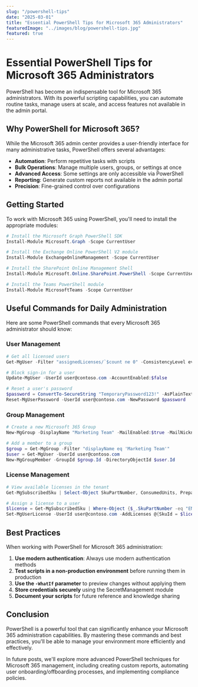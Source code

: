 ```yaml
---
slug: "/powershell-tips"
date: "2025-03-01"
title: "Essential PowerShell Tips for Microsoft 365 Administrators"
featuredImage: "../images/blog/powershell-tips.jpg"
featured: true
---
```


# Essential PowerShell Tips for Microsoft 365 Administrators

PowerShell has become an indispensable tool for Microsoft 365 administrators. With its powerful scripting capabilities, you can automate routine tasks, manage users at scale, and access features not available in the admin portal.

## Why PowerShell for Microsoft 365?

While the Microsoft 365 admin center provides a user-friendly interface for many administrative tasks, PowerShell offers several advantages:

- **Automation**: Perform repetitive tasks with scripts
- **Bulk Operations**: Manage multiple users, groups, or settings at once
- **Advanced Access**: Some settings are only accessible via PowerShell
- **Reporting**: Generate custom reports not available in the admin portal
- **Precision**: Fine-grained control over configurations

## Getting Started

To work with Microsoft 365 using PowerShell, you'll need to install the appropriate modules:

```powershell
# Install the Microsoft Graph PowerShell SDK
Install-Module Microsoft.Graph -Scope CurrentUser

# Install the Exchange Online PowerShell V2 module
Install-Module ExchangeOnlineManagement -Scope CurrentUser

# Install the SharePoint Online Management Shell
Install-Module Microsoft.Online.SharePoint.PowerShell -Scope CurrentUser

# Install the Teams PowerShell module
Install-Module MicrosoftTeams -Scope CurrentUser
```

## Useful Commands for Daily Administration

Here are some PowerShell commands that every Microsoft 365 administrator should know:

### User Management

```powershell
# Get all licensed users
Get-MgUser -Filter "assignedLicenses/`$count ne 0" -ConsistencyLevel eventual -CountVariable licensedUserCount -All

# Block sign-in for a user
Update-MgUser -UserId user@contoso.com -AccountEnabled:$false

# Reset a user's password
$password = ConvertTo-SecureString "TemporaryPassword123!" -AsPlainText -Force
Reset-MgUserPassword -UserId user@contoso.com -NewPassword $password
```

### Group Management

```powershell
# Create a new Microsoft 365 Group
New-MgGroup -DisplayName "Marketing Team" -MailEnabled:$true -MailNickname "marketing" -SecurityEnabled:$true -GroupTypes @("Unified")

# Add a member to a group
$group = Get-MgGroup -Filter "displayName eq 'Marketing Team'"
$user = Get-MgUser -UserId user@contoso.com
New-MgGroupMember -GroupId $group.Id -DirectoryObjectId $user.Id
```

### License Management

```powershell
# View available licenses in the tenant
Get-MgSubscribedSku | Select-Object SkuPartNumber, ConsumedUnits, PrepaidUnits

# Assign a license to a user
$license = Get-MgSubscribedSku | Where-Object {$_.SkuPartNumber -eq "ENTERPRISEPREMIUM"}
Set-MgUserLicense -UserId user@contoso.com -AddLicenses @{SkuId = $license.SkuId} -RemoveLicenses @()
```

## Best Practices

When working with PowerShell for Microsoft 365 administration:

1. **Use modern authentication**: Always use modern authentication methods
2. **Test scripts in a non-production environment** before running them in production
3. **Use the `-WhatIf` parameter** to preview changes without applying them
4. **Store credentials securely** using the SecretManagement module
5. **Document your scripts** for future reference and knowledge sharing

## Conclusion

PowerShell is a powerful tool that can significantly enhance your Microsoft 365 administration capabilities. By mastering these commands and best practices, you'll be able to manage your environment more efficiently and effectively.

In future posts, we'll explore more advanced PowerShell techniques for Microsoft 365 management, including creating custom reports, automating user onboarding/offboarding processes, and implementing compliance policies.
